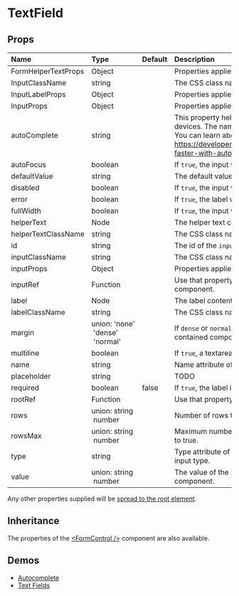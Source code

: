 <!--- This documentation is automatically generated, do not try to edit it. -->

# TextField



## Props
| Name | Type | Default | Description |
|:-----|:-----|:--------|:------------|
| FormHelperTextProps | Object |  | Properties applied to the `FormHelperText` element. |
| InputClassName | string |  | The CSS class name of the `Input` element. |
| InputLabelProps | Object |  | Properties applied to the `InputLabel` element. |
| InputProps | Object |  | Properties applied to the `Input` element. |
| autoComplete | string |  | This property helps users to fill forms faster, especially on mobile devices. The name can be confusion, it's more like an autofill. You can learn about it with that article https://developers.google.com/web/updates/2015/06/checkout-faster-with-autofill |
| autoFocus | boolean |  | If `true`, the input will be focused during the first mount. |
| defaultValue | string |  | The default value of the `Input` element. |
| disabled | boolean |  | If `true`, the input will be disabled. |
| error | boolean |  | If `true`, the label will be displayed in an error state. |
| fullWidth | boolean |  | If `true`, the input will take up the full width of its container. |
| helperText | Node |  | The helper text content. |
| helperTextClassName | string |  | The CSS class name of the helper text element. |
| id | string |  | The id of the `input` element. |
| inputClassName | string |  | The CSS class name of the `input` element. |
| inputProps | Object |  | Properties applied to the `input` element. |
| inputRef | Function |  | Use that property to pass a ref callback to the native input component. |
| label | Node |  | The label content. |
| labelClassName | string |  | The CSS class name of the label element. |
| margin | union:&nbsp;'none'<br>&nbsp;'dense'<br>&nbsp;'normal'<br> |  | If `dense` or `normal`, will adjust vertical spacing of this and contained components. |
| multiline | boolean |  | If `true`, a textarea element will be rendered instead of an input. |
| name | string |  | Name attribute of the `input` element. |
| placeholder | string |  | TODO |
| required | boolean | false | If `true`, the label is displayed as required. |
| rootRef | Function |  | Use that property to pass a ref callback to the root component. |
| rows | union:&nbsp;string<br>&nbsp;number<br> |  | Number of rows to display when multiline option is set to true. |
| rowsMax | union:&nbsp;string<br>&nbsp;number<br> |  | Maximum number of rows to display when multiline option is set to true. |
| type | string |  | Type attribute of the `Input` element. It should be a valid HTML5 input type. |
| value | union:&nbsp;string<br>&nbsp;number<br> |  | The value of the `Input` element, required for a controlled component. |

Any other properties supplied will be [spread to the root element](/customization/api#spread).


## Inheritance

The properties of the [&lt;FormControl /&gt;](/api/form-control) component are also available.

## Demos

- [Autocomplete](/demos/autocomplete)
- [Text Fields](/demos/text-fields)

